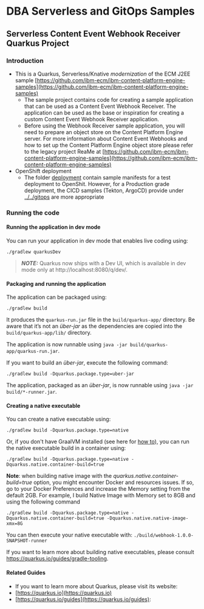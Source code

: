 # DBA Serverless and GitOps Samples
## Serverless Content Event Webhook Receiver Quarkus Project

### Introduction
- This is a Quarkus, Serverless/Knative *modernization* of the ECM J2EE sample [https://github.com/ibm-ecm/ibm-content-platform-engine-samples](https://github.com/ibm-ecm/ibm-content-platform-engine-samples)
  - The sample project contains code for creating a sample application that can be used as a Content Event Webhook Receiver. The application can be used as the base or inspiration for creating a custom Content Event Webhook Receiver application.
  - Before using the Webhook Receiver sample application, you will need to prepare an object store on the Content Platform Engine server. For more information about Content Event Webhooks and how to set up the Content Platform Engine object store please refer to the legacy project ReaMe at [https://github.com/ibm-ecm/ibm-content-platform-engine-samples](https://github.com/ibm-ecm/ibm-content-platform-engine-samples)
- OpenShift deployment
  - The folder [deployment](deployment) contain sample manifests for a test deployment to OpenShit. However, for a Production grade deployment, the CICD samples (Tekton, ArgoCD) provide under [../../gitops](../../gitops) are more appropriate

### Running the code
#### Running the application in dev mode

You can run your application in dev mode that enables live coding using:
```shell script
./gradlew quarkusDev
```

> **_NOTE:_**  Quarkus now ships with a Dev UI, which is available in dev mode only at http://localhost:8080/q/dev/.

#### Packaging and running the application

The application can be packaged using:
```shell script
./gradlew build
```
It produces the `quarkus-run.jar` file in the `build/quarkus-app/` directory.
Be aware that it’s not an _über-jar_ as the dependencies are copied into the `build/quarkus-app/lib/` directory.

The application is now runnable using `java -jar build/quarkus-app/quarkus-run.jar`.

If you want to build an _über-jar_, execute the following command:
```shell script
./gradlew build -Dquarkus.package.type=uber-jar
```

The application, packaged as an _über-jar_, is now runnable using `java -jar build/*-runner.jar`.

#### Creating a native executable

You can create a native executable using: 
```shell script
./gradlew build -Dquarkus.package.type=native
```

Or, if you don't have GraalVM installed (see here for [how to](../../quarkus)), you can run the native executable build in a container using: 
```shell script
./gradlew build -Dquarkus.package.type=native -Dquarkus.native.container-build=true
```
**Note**: when building native image with the *quarkus.native.container-build=true* option, you might encounter Docker and 
resources issues. If so, go to your Docker Preferences and increase the Memory setting from the default 2GB. For 
example, I build Native Image with Memory set to 8GB and using the following command
```shell
./gradlew build -Dquarkus.package.type=native -Dquarkus.native.container-build=true -Dquarkus.native.native-image-xmx=8G
```



You can then execute your native executable with: `./build/webhook-1.0.0-SNAPSHOT-runner`

If you want to learn more about building native executables, please consult https://quarkus.io/guides/gradle-tooling.

#### Related Guides
- If you want to learn more about Quarkus, please visit its website: 
- [https://quarkus.io](https://quarkus.io)
- [https://quarkus.io/guides](https://quarkus.io/guides): 







